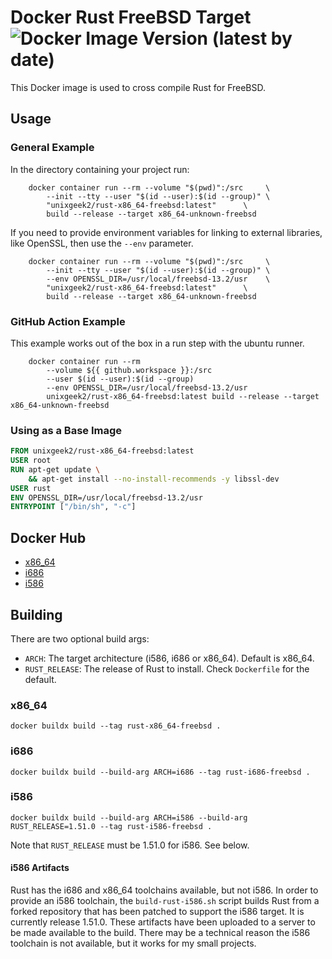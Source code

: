 # Docker Rust FreeBSD Target ![Docker Image Version (latest by date)](https://img.shields.io/docker/v/unixgeek2/rust-x86_64-freebsd)
This Docker image is used to cross compile Rust for FreeBSD.

## Usage
### General Example
In the directory containing your project run:
```shell
    docker container run --rm --volume "$(pwd)":/src     \
        --init --tty --user "$(id --user):$(id --group)" \
        "unixgeek2/rust-x86_64-freebsd:latest"      \
        build --release --target x86_64-unknown-freebsd
```
If you need to provide environment variables for linking to external libraries, like OpenSSL, then use the `--env` parameter.
```shell
    docker container run --rm --volume "$(pwd)":/src     \
        --init --tty --user "$(id --user):$(id --group)" \
        --env OPENSSL_DIR=/usr/local/freebsd-13.2/usr    \
        "unixgeek2/rust-x86_64-freebsd:latest"      \
        build --release --target x86_64-unknown-freebsd
```
### GitHub Action Example
This example works out of the box in a run step with the ubuntu runner.
```shell
    docker container run --rm
        --volume ${{ github.workspace }}:/src
        --user $(id --user):$(id --group)
        --env OPENSSL_DIR=/usr/local/freebsd-13.2/usr
        unixgeek2/rust-x86_64-freebsd:latest build --release --target x86_64-unknown-freebsd
```
### Using as a Base Image
```dockerfile
FROM unixgeek2/rust-x86_64-freebsd:latest
USER root
RUN apt-get update \
    && apt-get install --no-install-recommends -y libssl-dev
USER rust
ENV OPENSSL_DIR=/usr/local/freebsd-13.2/usr
ENTRYPOINT ["/bin/sh", "-c"]
```
## Docker Hub
* [x86_64](https://hub.docker.com/r/unixgeek2/rust-x86_64-freebsd)
* [i686](https://hub.docker.com/r/unixgeek2/rust-i686-freebsd)
* [i586](https://hub.docker.com/r/unixgeek2/rust-i586-freebsd)
## Building
There are two optional build args:
* `ARCH`: The target architecture (i586, i686 or x86_64). Default is x86_64.
* `RUST_RELEASE`: The release of Rust to install. Check `Dockerfile` for the default.
### x86_64
```shell
docker buildx build --tag rust-x86_64-freebsd .
```
### i686
```shell
docker buildx build --build-arg ARCH=i686 --tag rust-i686-freebsd .
```
### i586
```shell
docker buildx build --build-arg ARCH=i586 --build-arg RUST_RELEASE=1.51.0 --tag rust-i586-freebsd .
```
Note that `RUST_RELEASE` must be 1.51.0 for i586. See below.
#### i586 Artifacts
Rust has the i686 and x86_64 toolchains available, but not i586. In order to provide an i586 toolchain, the
`build-rust-i586.sh` script builds Rust from a forked repository that has been patched to support the i586 target. It is
currently release 1.51.0. These artifacts have been uploaded to a server to be made available to the build.
There may be a technical reason the i586 toolchain is not available, but it works for my small
projects. 
